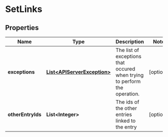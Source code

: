 # SetLinks

## Properties
Name | Type | Description | Notes
------------ | ------------- | ------------- | -------------
**exceptions** | [**List&lt;APIServerException&gt;**](APIServerException.md) | The list of exceptions that occured when trying to perform the operation. |  [optional]
**otherEntryIds** | **List&lt;Integer&gt;** | The ids of the other entries linked to the entry |  [optional]
